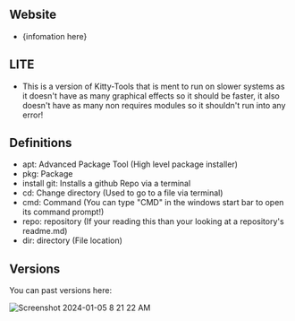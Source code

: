 <div align="left">

## Website
* {infomation here}

## LITE
* This is a version of Kitty-Tools that is ment to run on slower systems as it doesn't have as many graphical effects so it should be faster, it also doesn't have as many non requires modules so it shouldn't run into any error!

## Definitions
* apt: Advanced Package Tool (High level package installer)
* pkg: Package
* install git: Installs a github Repo via a terminal
* cd: Change directory (Used to go to a file via terminal)
* cmd: Command (You can type "CMD" in the windows start bar to open its command prompt!)
* repo: repository (If your reading this than your looking at a repository's readme.md)
* dir: directory (File location)


## Versions
You can past versions here:

![Screenshot 2024-01-05 8 21 22 AM](https://github.com/CPScript/Kitty-Tools/assets/83523587/ea8f7306-ee2e-4ca7-8dfb-767df8bfa8cc)

</div>
